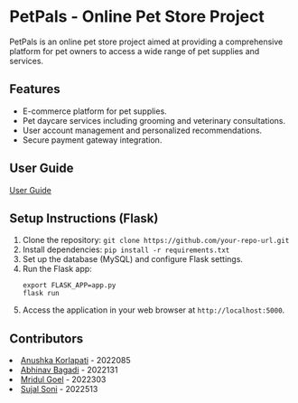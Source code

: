 
# PetPals - Online Pet Store Project

PetPals is an online pet store project aimed at providing a comprehensive platform for pet owners to access a wide range of pet supplies and services.

## Features
- E-commerce platform for pet supplies.
- Pet daycare services including grooming and veterinary consultations.
- User account management and personalized recommendations.
- Secure payment gateway integration.

## User Guide
<a href="Deadline-6\Deadline 6_ PetPals - User Guide (1).pdf" target="_blank">User Guide</a>


## Setup Instructions (Flask)
1. Clone the repository: `git clone https://github.com/your-repo-url.git`
2. Install dependencies: `pip install -r requirements.txt`
3. Set up the database (MySQL) and configure Flask settings.
4. Run the Flask app:
   ```
   export FLASK_APP=app.py
   flask run
   ```
5. Access the application in your web browser at `http://localhost:5000`.

## Contributors
<li><a href="https://github.com/anushka-korlapati">Anushka Korlapati</a> - 2022085</li>
<li><a href="https://github.com/abhinavbagadi05">Abhinav Bagadi</a> - 2022131</li>
<li><a href="https://github.com/mrid07">Mridul Goel</a> - 2022303</li>
<li><a href="https://github.com/sujalsoni26">Sujal Soni</a> - 2022513</li>